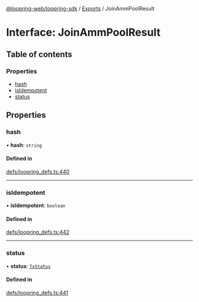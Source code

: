 [@loopring-web/loopring-sdk](../README.md) / [Exports](../modules.md) / JoinAmmPoolResult

# Interface: JoinAmmPoolResult

## Table of contents

### Properties

- [hash](JoinAmmPoolResult.md#hash)
- [isIdempotent](JoinAmmPoolResult.md#isidempotent)
- [status](JoinAmmPoolResult.md#status)

## Properties

### hash

• **hash**: `string`

#### Defined in

[defs/loopring_defs.ts:440](https://github.com/Loopring/loopring_sdk/blob/1830d54/src/defs/loopring_defs.ts#L440)

___

### isIdempotent

• **isIdempotent**: `boolean`

#### Defined in

[defs/loopring_defs.ts:442](https://github.com/Loopring/loopring_sdk/blob/1830d54/src/defs/loopring_defs.ts#L442)

___

### status

• **status**: [`TxStatus`](../enums/TxStatus.md)

#### Defined in

[defs/loopring_defs.ts:441](https://github.com/Loopring/loopring_sdk/blob/1830d54/src/defs/loopring_defs.ts#L441)
